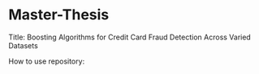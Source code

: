 # Master-Thesis
Title: Boosting Algorithms for Credit Card Fraud Detection Across Varied Datasets

How to use repository:
